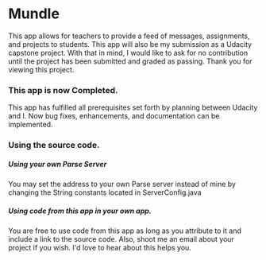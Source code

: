 # Mundle
This app allows for teachers to provide a feed of messages, assignments, and projects to students. This app will also be my submission as a Udacity capstone project. With that in mind, I would like to ask for no contribution until the project has been submitted and graded as passing. Thank you for viewing this project.

### This app is now Completed.
This app has fulfilled all prerequisites set forth by planning between Udacity and I. Now bug fixes, enhancements, and documentation can be implemented.

### Using the source code.
##### Using your own Parse Server
You may set the address to your own Parse server instead of mine by changing the String constants located in ServerConfig.java

##### Using code from this app in your own app.
You are free to use code from this app as long as you attribute to it and include a link to the source code. Also, shoot me an email about your project if you wish. I'd love to hear about this helps you.
